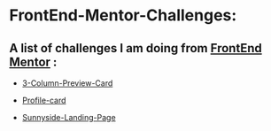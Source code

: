 # FrontEnd-Mentor-Challenges:

## A list of challenges I am doing from [FrontEnd Mentor](https://www.frontendmentor.io/challenges) :

* [3-Column-Preview-Card](https://www.frontendmentor.io/challenges/3column-preview-card-component-pH92eAR2-)

* [Profile-card](https://front-end-mentor-challenges-ten.vercel.app/)

* [Sunnyside-Landing-Page](https://hopeful-gates-c3a9fd.netlify.app/)
